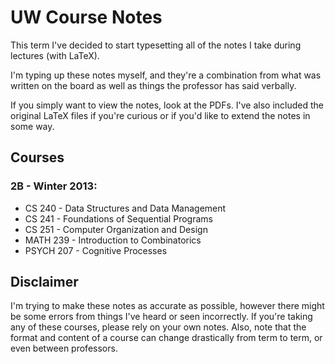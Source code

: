 # UW Course Notes
This term I've decided to start typesetting all of the notes I take during lectures (with LaTeX).

I'm typing up these notes myself, and they're a combination from what was written on the board as well as things the professor has said verbally.

If you simply want to view the notes, look at the PDFs. I've also included the original LaTeX files if you're curious or if you'd like to extend the notes in some way.

## Courses
### 2B - Winter 2013:
* CS 240 - Data Structures and Data Management
* CS 241 - Foundations of Sequential Programs
* CS 251 - Computer Organization and Design
* MATH 239 - Introduction to Combinatorics
* PSYCH 207 - Cognitive Processes

## Disclaimer
I'm trying to make these notes as accurate as possible, however there might be some errors from things I've heard or seen incorrectly. If you're taking any of these courses, please rely on your own notes. Also, note that the format and content of a course can change drastically from term to term, or even between professors.